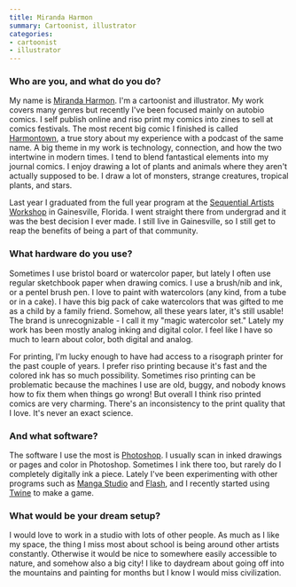 ```yaml
---
title: Miranda Harmon
summary: Cartoonist, illustrator
categories:
- cartoonist
- illustrator
---
```


### Who are you, and what do you do?

My name is [Miranda Harmon](http://www.mirandaharmon.com/ "Miranda's website."). I'm a cartoonist and illustrator. My work covers many genres but recently I've been focused mainly on autobio comics. I self publish online and riso print my comics into zines to sell at comics festivals. The most recent big comic I finished is called [Harmontown](http://www.mirandaharmon.com/harmontown/ "Miranda's comic."), a true story about my experience with a podcast of the same name. A big theme in my work is technology, connection, and how the two intertwine in modern times. I tend to blend fantastical elements into my journal comics. I enjoy drawing a lot of plants and animals where they aren't actually supposed to be. I draw a lot of monsters, strange creatures, tropical plants, and stars.

Last year I graduated from the full year program at the [Sequential Artists Workshop](http://sequentialartistsworkshop.org/wordpress/ "A comic and graphic novel school in Florida.") in Gainesville, Florida. I went straight there from undergrad and it was the best decision I ever made. I still live in Gainesville, so I still get to reap the benefits of being a part of that community.

### What hardware do you use?

Sometimes I use bristol board or watercolor paper, but lately I often use regular sketchbook paper when drawing comics. I use a brush/nib and ink, or a pentel brush pen. I love to paint with watercolors (any kind, from a tube or in a cake). I have this big pack of cake watercolors that was gifted to me as a child by a family friend. Somehow, all these years later, it's still usable! The brand is unrecognizable - I call it my "magic watercolor set." Lately my work has been mostly analog inking and digital color. I feel like I have so much to learn about color, both digital and analog.

For printing, I'm lucky enough to have had access to a risograph printer for the past couple of years. I prefer riso printing because it's fast and the colored ink has so much possibility. Sometimes riso printing can be problematic because the machines I use are old, buggy, and nobody knows how to fix them when things go wrong! But overall I think riso printed comics are very charming. There's an inconsistency to the print quality that I love. It's never an exact science.

### And what software?

The software I use the most is [Photoshop][]. I usually scan in inked drawings or pages and color in Photoshop. Sometimes I ink there too, but rarely do I completely digitally ink a piece. Lately I've been experimenting with other programs such as [Manga Studio][manga-studio] and [Flash][], and I recently started using [Twine][] to make a game.

### What would be your dream setup?

I would love to work in a studio with lots of other people. As much as I like my space, the thing I miss most about school is being around other artists constantly. Otherwise it would be nice to somewhere easily accessible to nature, and somehow also a big city! I like to daydream about going off into the mountains and painting for months but I know I would miss civilization.

[flash]: https://en.wikipedia.org/wiki/Adobe_Flash "A software and animation editor."
[manga-studio]: https://my.smithmicro.com/manga-studio-5.html "Comic and manga creation software."
[photoshop]: https://www.adobe.com/products/photoshop.html "A bitmap image editor."
[twine]: http://twinery.org/ "A tool for creating non-linear stories."
